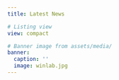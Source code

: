 ```yaml
---
title: Latest News

# Listing view
view: compact

# Banner image from assets/media/
banner:
  caption: ''
  image: winlab.jpg
---
```

